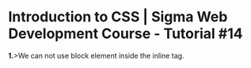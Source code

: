 # Introduction to CSS | Sigma Web Development Course - Tutorial  #14
**1.**>We can not use block element inside the inline tag. 